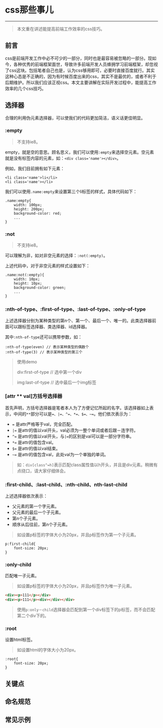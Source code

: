 # css那些事儿

----
> 本文重在讲述能提高前端工作效率的css技巧。


## 前言

css是前端开发工作中必不可少的一部分，同时也是最容易被忽略的一部分。现如今，各种优秀的前端框架面世，导致许多前端开发人员蜂拥学习前端框架，却忽视了css这块。包括笔者自己也是，认为css够用即可，必要时直接百度就行。其实这种心态是不正确的，因为有时候百度出来的css，其实不是最优的，或者不利于后期维护。所以我们应该正视css。本文主要讲解在实际开发过程中，能提高工作效率的几个css技巧。

## 选择器

合理的利用伪元素选择器，可以使我们的代码更加简洁，语义话更佳明显。

### :empty

> 不支持ie8。

empty，就是空的意思。顾名思义，我们可以使用`:empty`来选择空元素。空元素就是没有标签内容的元素，如：`<div class='name'></div>`。

例如，我们目前拥有如下元素：

```
<li class='name'>li</li>
<li class='name'></li>
```

我们可以使用`.name:empty`来设置第三个li标签的样式，具体代码如下：

```
.name:empty{
	width: 100px;
	height: 200px;
	background-color: red;
	...
}
```

### :not

> 不支持ie8。

可以理解为非，如对非空元素的选择：`:not(:empty)`。

上述代码中，对于非空元素的样式设置如下：

```
.name:not(:empty){
	width: 10px;
	height: 10px;
	background-color: green;
	...
}
```

### :nth-of-type、:first-of-type、:last-of-type、:only-of-type

上述选择器分别为某种类型的第n个、第一个、最后一个、唯一的。此类选择器前面可以跟标签选择器、类选择器、id选择器。

其中`:nth-of-type`还可以携带参数，如：

```
:nth-of-type(even) // 表示某种类型的偶数个
:nth-of-type(3) // 表示某种类型的第三个
```


> 使用demo
> 
> div:first-of-type // 选中第一个div
> 
> img:last-of-type // 选中最后一个img标签

### [attr ** val]方括号选择器

首先声明，方括号选择器是笔者本人为了方便记忆所起的名字。该选择器如上表示，中间的`**`部分可以是`=、|=、^=、*=、$=、~=`。他们依次表示为：

* `=` 是attr严格等于val，完全匹配。
* `|=` 是attr的值以val开头，val必须为一整个单词或者后跟－连字符。
* `^=` 是attr的值以val开头，与`|=`的区别是val可以是一部分字符串。
* `*=` 是attr的值包含val。
* `$=` 是attr的值以val结束。
* `~=` 是attr的值包含val，此处val为一个单独的单词。

> 如：`div[class^=h]`表示匹配class属性值以h开头，并且是div元素。稍微有点绕口，请大家仔细体会。

### :first-child、:last-child、:nth-child、nth-last-child

上述选择器依次表示：

* 父元素的第一个字元素。
* 父元素的最后一个子元素。
* 第n个子元素。
* 顺序从后往前，第n个子元素。

> 如设置p标签的字体大小为20px，并且p标签作为第一个子元素。
> 
```
p:first-child{
	font-size: 20px;
}
```

### :only-child

匹配唯一子元素。

> 如设置p标签的字体大小为20px，并且p标签作为唯一子元素。
> 
```html
<div><p>111</p></div>
<div><p>111</p><div></div></div>
```
> 使用`p:only－child`选择器会匹配到第一个div标签下的p标签，而不会匹配第二个div下的。

### :root

设置html标签。

> 如设置html的字体大小为20px。
> 
```
:root{
	font-size: 20px;
}
```

## 关键点



## 命名规范

## 常见示例



